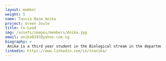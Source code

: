```yaml
---
layout: member
weight: 5
name: Tasnia Naim Anika
project: Green Joule
title: Co-Lead
img: /assets/images/members/Anika.jpg
email: anika8397@yahoo.com.sg
biography: >
 Anika is a third year student in the Biological stream in the department of Chemical and Biological Engineering. She has been in Envision since 2017 and is currently the co-lead of Green Joule this year. Her role is to oversee the team and provide support to the sub-team leads and other members as well as communicating with the advisors. In addition, she researches the best conditions to grow algae under and working in the lab. She is passionate about sustainability and has special interests in pharmaceuticals, and is looking to cultivate her interest in the improvement of the environment in various ways. She loves Harry Potter and Star Wars, reading, and chicken wings. 
linkedin: https://www.linkedin.com/in/tnanika/
---
```

